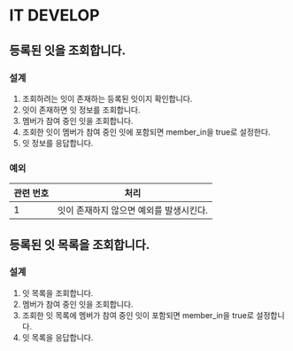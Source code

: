 # IT DEVELOP

## 등록된 잇을 조회합니다.

### 설계

1. 조회하려는 잇이 존재하는 등록된 잇이지 확인합니다.
2. 잇이 존재하면 잇 정보를 조회합니다.
3. 멤버가 참여 중인 잇을 조회합니다.
4. 조회한 잇이 멤버가 참여 중인 잇에 포함되면 member_in을 true로 설정한다.
5. 잇 정보를 응답합니다.

### 예외

| 관련 번호 | 처리                     |
|-------|------------------------|
| 1     | 잇이 존재하지 않으면 예외를 발생시킨다. |

## 등록된 잇 목록을 조회합니다.

### 설계

1. 잇 목록을 조회합니다.
2. 멤버가 참여 중인 잇을 조회합니다.
3. 조회한 잇 목록에 멤버가 참여 중인 잇이 포함되면 member_in을 true로 설정합니다.
4. 잇 목록을 응답합니다.

